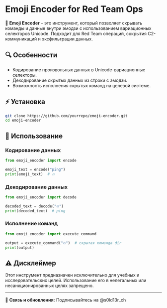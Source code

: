 # Emoji Encoder for Red Team Ops

🚀 **Emoji Encoder** – это инструмент, который позволяет скрывать команды и данные внутри эмодзи с использованием вариационных селекторов Unicode. Подходит для Red Team операций, сокрытия C2-коммуникаций и эксфильтрации данных.

## 🔍 Особенности
- Кодирование произвольных данных в Unicode-вариационные селекторы.
- Декодирование скрытых данных из строки с эмодзи.
- Возможность исполнения скрытых команд на целевой системе.

## ⚡ Установка
```bash
git clone https://github.com/yourrepo/emoji-encoder.git
cd emoji-encoder
```

## 📌 Использование
### Кодирование данных
```python
from emoji_encoder import encode

emoji_text = encode("ping")
print(emoji_text)  # 🔥󠅐󠅉󠅎󠅇
```

### Декодирование данных
```python
from emoji_encoder import decode

decoded_text = decode("🔥󠅐󠅉󠅎󠅇")
print(decoded_text)  # ping
```

### Исполнение команд
```python
from emoji_encoder import execute_command

output = execute_command("🔥󠅄󠅉󠅒")  # скрытая команда dir
print(output)
```

## ⚠️ Дисклеймер
Этот инструмент предназначен исключительно для учебных и исследовательских целей. Использование его в нелегальных или несанкционированных целях запрещено.

---

📢 **Связь и обновления:** Подписывайтесь на @s0ld13r_ch

